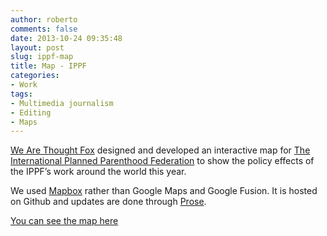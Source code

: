 ```yaml
---
author: roberto
comments: false
date: 2013-10-24 09:35:48
layout: post
slug: ippf-map
title: Map - IPPF
categories:
- Work
tags:
- Multimedia journalism
- Editing
- Maps
---
```


[We Are Thought Fox](http://wearethoughtfox.com) designed and developed an interactive map for [The International Planned Parenthood Federation](http://www.ippf.org/) to show the policy effects of the IPPF’s work around the world this year.

We used [Mapbox](http://mapbox.com) rather than Google Maps and Google Fusion. It is hosted on Github and updates are done through [Prose](http://prose.io/).

[You can see the map here](http://ippf.github.io/ippf/)


